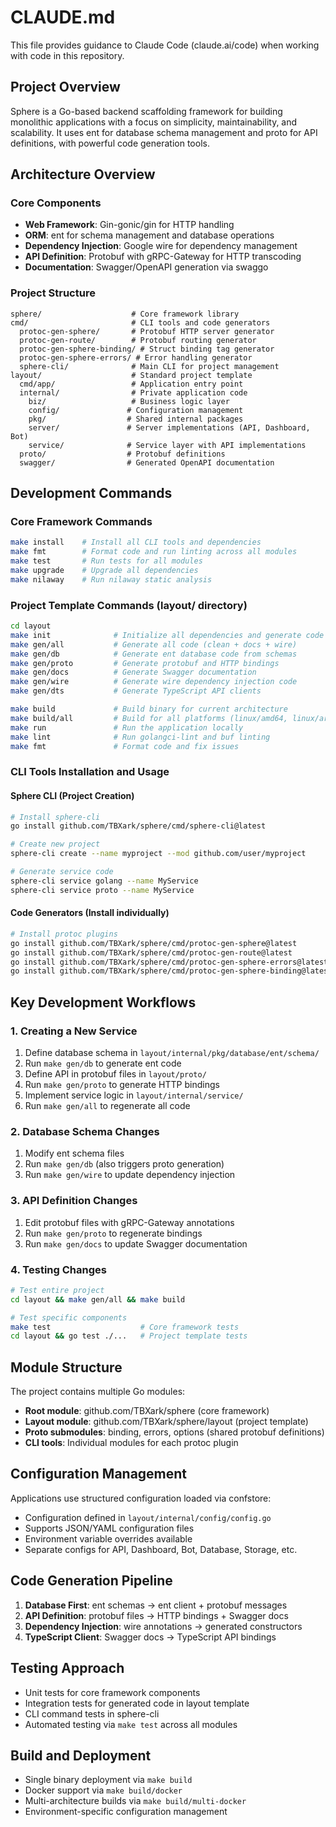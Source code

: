 # CLAUDE.md

This file provides guidance to Claude Code (claude.ai/code) when working with code in this repository.

## Project Overview

Sphere is a Go-based backend scaffolding framework for building monolithic applications with a focus on simplicity, maintainability, and scalability. It uses ent for database schema management and proto for API definitions, with powerful code generation tools.

## Architecture Overview

### Core Components
- **Web Framework**: Gin-gonic/gin for HTTP handling
- **ORM**: ent for schema management and database operations  
- **Dependency Injection**: Google wire for dependency management
- **API Definition**: Protobuf with gRPC-Gateway for HTTP transcoding
- **Documentation**: Swagger/OpenAPI generation via swaggo

### Project Structure
```
sphere/                    # Core framework library
cmd/                       # CLI tools and code generators
  protoc-gen-sphere/       # Protobuf HTTP server generator
  protoc-gen-route/        # Protobuf routing generator  
  protoc-gen-sphere-binding/ # Struct binding tag generator
  protoc-gen-sphere-errors/ # Error handling generator
  sphere-cli/              # Main CLI for project management
layout/                    # Standard project template
  cmd/app/                 # Application entry point
  internal/                # Private application code
    biz/                   # Business logic layer
    config/               # Configuration management
    pkg/                  # Shared internal packages
    server/               # Server implementations (API, Dashboard, Bot)
    service/              # Service layer with API implementations
  proto/                  # Protobuf definitions
  swagger/                # Generated OpenAPI documentation
```

## Development Commands

### Core Framework Commands
```bash
make install    # Install all CLI tools and dependencies
make fmt        # Format code and run linting across all modules
make test       # Run tests for all modules
make upgrade    # Upgrade all dependencies
make nilaway    # Run nilaway static analysis
```

### Project Template Commands (layout/ directory)
```bash
cd layout
make init              # Initialize all dependencies and generate code
make gen/all           # Generate all code (clean + docs + wire)
make gen/db            # Generate ent database code from schemas
make gen/proto         # Generate protobuf and HTTP bindings
make gen/docs          # Generate Swagger documentation
make gen/wire          # Generate wire dependency injection code
make gen/dts           # Generate TypeScript API clients

make build             # Build binary for current architecture  
make build/all         # Build for all platforms (linux/amd64, linux/arm64)
make run               # Run the application locally
make lint              # Run golangci-lint and buf linting
make fmt               # Format code and fix issues
```

### CLI Tools Installation and Usage

#### Sphere CLI (Project Creation)
```bash
# Install sphere-cli
go install github.com/TBXark/sphere/cmd/sphere-cli@latest

# Create new project
sphere-cli create --name myproject --mod github.com/user/myproject

# Generate service code
sphere-cli service golang --name MyService
sphere-cli service proto --name MyService
```

#### Code Generators (Install individually)
```bash
# Install protoc plugins
go install github.com/TBXark/sphere/cmd/protoc-gen-sphere@latest
go install github.com/TBXark/sphere/cmd/protoc-gen-route@latest  
go install github.com/TBXark/sphere/cmd/protoc-gen-sphere-errors@latest
go install github.com/TBXark/sphere/cmd/protoc-gen-sphere-binding@latest
```

## Key Development Workflows

### 1. Creating a New Service
1. Define database schema in `layout/internal/pkg/database/ent/schema/`
2. Run `make gen/db` to generate ent code
3. Define API in protobuf files in `layout/proto/`
4. Run `make gen/proto` to generate HTTP bindings
5. Implement service logic in `layout/internal/service/`
6. Run `make gen/all` to regenerate all code

### 2. Database Schema Changes
1. Modify ent schema files
2. Run `make gen/db` (also triggers proto generation)
3. Run `make gen/wire` to update dependency injection

### 3. API Definition Changes  
1. Edit protobuf files with gRPC-Gateway annotations
2. Run `make gen/proto` to regenerate bindings
3. Run `make gen/docs` to update Swagger documentation

### 4. Testing Changes
```bash
# Test entire project
cd layout && make gen/all && make build

# Test specific components
make test                    # Core framework tests
cd layout && go test ./...   # Project template tests
```

## Module Structure

The project contains multiple Go modules:
- **Root module**: github.com/TBXark/sphere (core framework)
- **Layout module**: github.com/TBXark/sphere/layout (project template)
- **Proto submodules**: binding, errors, options (shared protobuf definitions)
- **CLI tools**: Individual modules for each protoc plugin

## Configuration Management

Applications use structured configuration loaded via confstore:
- Configuration defined in `layout/internal/config/config.go`
- Supports JSON/YAML configuration files
- Environment variable overrides available
- Separate configs for API, Dashboard, Bot, Database, Storage, etc.

## Code Generation Pipeline

1. **Database First**: ent schemas → ent client + protobuf messages
2. **API Definition**: protobuf files → HTTP bindings + Swagger docs  
3. **Dependency Injection**: wire annotations → generated constructors
4. **TypeScript Client**: Swagger docs → TypeScript API bindings

## Testing Approach

- Unit tests for core framework components
- Integration tests for generated code in layout template
- CLI command tests in sphere-cli
- Automated testing via `make test` across all modules

## Build and Deployment

- Single binary deployment via `make build`
- Docker support via `make build/docker`
- Multi-architecture builds via `make build/multi-docker`
- Environment-specific configuration management